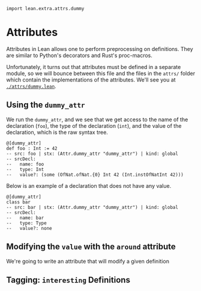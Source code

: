 ```lean
import lean.extra.attrs.dummy
```

# Attributes

Attributes in Lean allows one to perform preprocessing on definitions. They are similar to Python's
decorators and Rust's proc-macros.

Unfortunately, it turns out that attributes must be defined in a separate module, so
we will bounce between this file and the files in the `attrs/` folder which
contain the implementations of the attributes. We'll see you at 
[`./attrs/dummy.lean`](./attrs/dummy.lean).

## Using the `dummy_attr`

We run the `dummy_attr`, and we see that we get access to the name
of the declaration (`foo`), the type of the declaration (`int`), and the
value of the declaration, which is the raw syntax tree.

```lean
@[dummy_attr]
def foo : Int := 42
-- src: foo | stx: (Attr.dummy_attr "dummy_attr") | kind: global
-- srcDecl:
--   name: foo
--   type: Int
--   value?: (some (OfNat.ofNat.{0} Int 42 (Int.instOfNatInt 42)))
```

Below is an example of a declaration that does not have any value.

```lean
@[dummy_attr]
class bar 
-- src: bar | stx: (Attr.dummy_attr "dummy_attr") | kind: global
-- srcDecl:
--   name: bar
--   type: Type
--   value?: none
```

## Modifying the `value` with the `around` attribute

We're going to write an attribute that will modify a given definition

## Tagging: `interesting` Definitions
